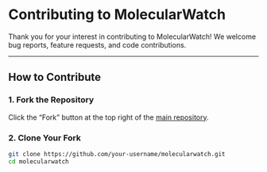 # Contributing to MolecularWatch

Thank you for your interest in contributing to MolecularWatch! We welcome bug reports, feature requests, and code contributions.

---

## How to Contribute

### 1. Fork the Repository

Click the “Fork” button at the top right of the [main repository](https://github.com/mjkovoor/molecularwatch).

### 2. Clone Your Fork

```bash
git clone https://github.com/your-username/molecularwatch.git
cd molecularwatch